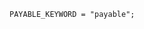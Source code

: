 <!-- This file is generated automatically by infrastructure scripts. Please don't edit by hand. -->

```{ .ebnf .slang-ebnf #PAYABLE_KEYWORD }
PAYABLE_KEYWORD = "payable";
```
